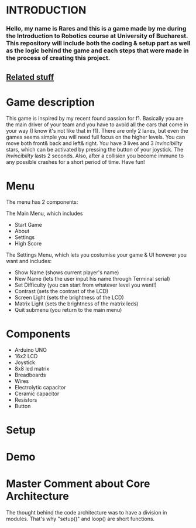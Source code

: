# INTRODUCTION

### Hello, my name is Rares and this is a game made by me during the Introduction to Robotics course at University of Bucharest. This repository will include both the coding & setup part as well as the logic behind the game and each steps that were made in the process of creating this project.

## <a href="https://github.com/raresgl/Introduction-to-Robotics-2021---2022-" target="_blank">Related stuff</a>

# Game description

This game is inspired by my recent found passion for f1. Basically you are the main driver of your team and you have to avoid all the cars that come in your way (I know it's not like that in f1). There are only 2 lanes, but even the games seems simple you will need full focus on the higher levels. You can move both front& back and left& right. You have 3 lives and 3 *Invincibility* stars, which can be activated by pressing the button of your joystick. The *Invincibility* lasts 2 seconds. 
Also, after a collision you become immune to any possible crashes for a short period of time. Have fun!

# Menu

The menu has 2 components:

The Main Menu, which includes
* Start Game
* About
* Settings
* High Score

The Settings Menu, which lets you costumise your game & UI however you want and includes:
* Show Name (shows current player's name)
* New Name (lets the user input his name through Terminal serial)
* Set Difficulty (you can start from whatever level you want!)
* Contrast (sets the contrast of the LCD)
* Screen Light (sets the brightness of the LCD)
* Matrix Light (sets the brightness of the matrix leds)
* Quit submenu (you return to the main menu)

# Components

* Arduino UNO
* 16x2 LCD
* Joystick
* 8x8 led matrix
* Breadboards
* Wires
* Electrolytic capacitor
* Ceramic capacitor
* Resistors
* Button

# Setup

# Demo 

# Master Comment about Core Architecture 

The thought behind the code architecture was to have a division in modules. That's why "setup()" and loop() are short functions.

